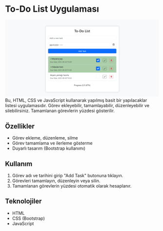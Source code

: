 # To-Do List Uygulaması

![To-Do List Uygulaması](ss/todo2.png)
Bu, HTML, CSS ve JavaScript kullanarak yapılmış basit bir yapılacaklar listesi uygulamasıdır. Görev ekleyebilir, tamamlayabilir, düzenleyebilir ve silebilirsiniz. Tamamlanan görevlerin yüzdesi gösterilir.

## Özellikler
- Görev ekleme, düzenleme, silme
- Görev tamamlama ve ilerleme gösterme
- Duyarlı tasarım (Bootstrap kullanımı)

## Kullanım
1. Görev adı ve tarihini girip "Add Task" butonuna tıklayın.
2. Görevleri tamamlayın, düzenleyin veya silin.
3. Tamamlanan görevlerin yüzdesi otomatik olarak hesaplanır.

## Teknolojiler
- HTML
- CSS (Bootstrap)
- JavaScript
